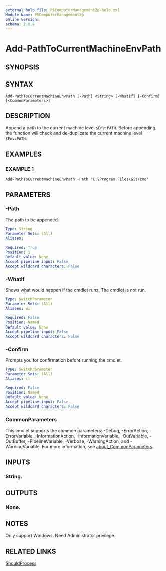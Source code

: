 ```yaml
---
external help file: PSComputerManagementZp-help.xml
Module Name: PSComputerManagementZp
online version:
schema: 2.0.0
---
```


# Add-PathToCurrentMachineEnvPath

## SYNOPSIS

## SYNTAX

```
Add-PathToCurrentMachineEnvPath [-Path] <String> [-WhatIf] [-Confirm] [<CommonParameters>]
```

## DESCRIPTION
Append a path to the current machine level `$Env:PATH`.
Before appending, the function will check and de-duplicate the current machine level `$Env:PATH`.

## EXAMPLES

### EXAMPLE 1
```
Add-PathToCurrentMachineEnvPath -Path 'C:\Program Files\Git\cmd'
```

## PARAMETERS

### -Path
The path to be appended.

```yaml
Type: String
Parameter Sets: (All)
Aliases:

Required: True
Position: 1
Default value: None
Accept pipeline input: False
Accept wildcard characters: False
```

### -WhatIf
Shows what would happen if the cmdlet runs.
The cmdlet is not run.

```yaml
Type: SwitchParameter
Parameter Sets: (All)
Aliases: wi

Required: False
Position: Named
Default value: None
Accept pipeline input: False
Accept wildcard characters: False
```

### -Confirm
Prompts you for confirmation before running the cmdlet.

```yaml
Type: SwitchParameter
Parameter Sets: (All)
Aliases: cf

Required: False
Position: Named
Default value: None
Accept pipeline input: False
Accept wildcard characters: False
```

### CommonParameters
This cmdlet supports the common parameters: -Debug, -ErrorAction, -ErrorVariable, -InformationAction, -InformationVariable, -OutVariable, -OutBuffer, -PipelineVariable, -Verbose, -WarningAction, and -WarningVariable. For more information, see [about_CommonParameters](http://go.microsoft.com/fwlink/?LinkID=113216).

## INPUTS

### String.
## OUTPUTS

### None.
## NOTES
Only support Windows.
Need Administrator privilege.

## RELATED LINKS

[ShouldProcess](https://learn.microsoft.com/zh-cn/powershell/scripting/learn/deep-dives/everything-about-shouldprocess?view=powershell-7.3)


